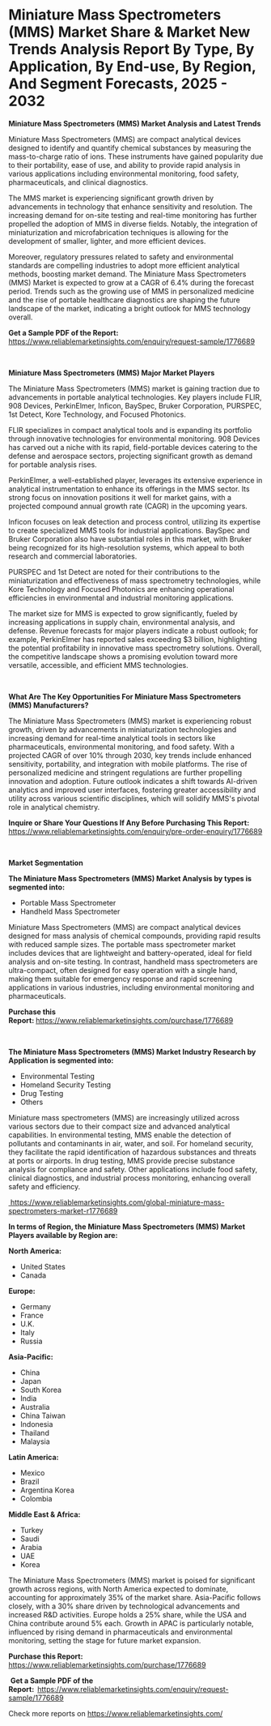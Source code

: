 <p><h1>Miniature Mass Spectrometers (MMS) Market Share & Market New Trends Analysis Report By Type, By Application, By End-use, By Region, And Segment Forecasts, 2025 - 2032</h1></p><p><strong>Miniature Mass Spectrometers (MMS) Market Analysis and Latest Trends</strong></p>
<p><p>Miniature Mass Spectrometers (MMS) are compact analytical devices designed to identify and quantify chemical substances by measuring the mass-to-charge ratio of ions. These instruments have gained popularity due to their portability, ease of use, and ability to provide rapid analysis in various applications including environmental monitoring, food safety, pharmaceuticals, and clinical diagnostics.</p><p>The MMS market is experiencing significant growth driven by advancements in technology that enhance sensitivity and resolution. The increasing demand for on-site testing and real-time monitoring has further propelled the adoption of MMS in diverse fields. Notably, the integration of miniaturization and microfabrication techniques is allowing for the development of smaller, lighter, and more efficient devices.</p><p>Moreover, regulatory pressures related to safety and environmental standards are compelling industries to adopt more efficient analytical methods, boosting market demand. The Miniature Mass Spectrometers (MMS) Market is expected to grow at a CAGR of 6.4% during the forecast period. Trends such as the growing use of MMS in personalized medicine and the rise of portable healthcare diagnostics are shaping the future landscape of the market, indicating a bright outlook for MMS technology overall.</p></p>
<p><strong>Get a Sample PDF of the Report:&nbsp;</strong> <a href="https://www.reliablemarketinsights.com/enquiry/request-sample/1776689?utm_campaign=1887&utm_medium=2&utm_source=Github&utm_content=ia&utm_term=27022025&utm_id=miniature-mass-spectrometers-mms">https://www.reliablemarketinsights.com/enquiry/request-sample/1776689</a></p>
<p>&nbsp;</p>
<p><strong>Miniature Mass Spectrometers (MMS) Major Market Players</strong></p>
<p><p>The Miniature Mass Spectrometers (MMS) market is gaining traction due to advancements in portable analytical technologies. Key players include FLIR, 908 Devices, PerkinElmer, Inficon, BaySpec, Bruker Corporation, PURSPEC, 1st Detect, Kore Technology, and Focused Photonics. </p><p>FLIR specializes in compact analytical tools and is expanding its portfolio through innovative technologies for environmental monitoring. 908 Devices has carved out a niche with its rapid, field-portable devices catering to the defense and aerospace sectors, projecting significant growth as demand for portable analysis rises.</p><p>PerkinElmer, a well-established player, leverages its extensive experience in analytical instrumentation to enhance its offerings in the MMS sector. Its strong focus on innovation positions it well for market gains, with a projected compound annual growth rate (CAGR) in the upcoming years.</p><p>Inficon focuses on leak detection and process control, utilizing its expertise to create specialized MMS tools for industrial applications. BaySpec and Bruker Corporation also have substantial roles in this market, with Bruker being recognized for its high-resolution systems, which appeal to both research and commercial laboratories.</p><p>PURSPEC and 1st Detect are noted for their contributions to the miniaturization and effectiveness of mass spectrometry technologies, while Kore Technology and Focused Photonics are enhancing operational efficiencies in environmental and industrial monitoring applications.</p><p>The market size for MMS is expected to grow significantly, fueled by increasing applications in supply chain, environmental analysis, and defense. Revenue forecasts for major players indicate a robust outlook; for example, PerkinElmer has reported sales exceeding $3 billion, highlighting the potential profitability in innovative mass spectrometry solutions. Overall, the competitive landscape shows a promising evolution toward more versatile, accessible, and efficient MMS technologies.</p></p>
<p>&nbsp;</p>
<p><strong>What Are The Key Opportunities For Miniature Mass Spectrometers (MMS) Manufacturers?</strong></p>
<p><p>The Miniature Mass Spectrometers (MMS) market is experiencing robust growth, driven by advancements in miniaturization technologies and increasing demand for real-time analytical tools in sectors like pharmaceuticals, environmental monitoring, and food safety. With a projected CAGR of over 10% through 2030, key trends include enhanced sensitivity, portability, and integration with mobile platforms. The rise of personalized medicine and stringent regulations are further propelling innovation and adoption. Future outlook indicates a shift towards AI-driven analytics and improved user interfaces, fostering greater accessibility and utility across various scientific disciplines, which will solidify MMS's pivotal role in analytical chemistry.</p></p>
<p><strong>Inquire or Share Your Questions If Any Before Purchasing This Report:</strong> <a href="https://www.reliablemarketinsights.com/enquiry/pre-order-enquiry/1776689?utm_campaign=1887&utm_medium=2&utm_source=Github&utm_content=ia&utm_term=27022025&utm_id=miniature-mass-spectrometers-mms">https://www.reliablemarketinsights.com/enquiry/pre-order-enquiry/1776689</a></p>
<p>&nbsp;</p>
<p><strong>Market Segmentation</strong></p>
<p><strong>The Miniature Mass Spectrometers (MMS) Market Analysis by types is segmented into:</strong></p>
<p><ul><li>Portable Mass Spectrometer</li><li>Handheld Mass Spectrometer</li></ul></p>
<p><p>Miniature Mass Spectrometers (MMS) are compact analytical devices designed for mass analysis of chemical compounds, providing rapid results with reduced sample sizes. The portable mass spectrometer market includes devices that are lightweight and battery-operated, ideal for field analysis and on-site testing. In contrast, handheld mass spectrometers are ultra-compact, often designed for easy operation with a single hand, making them suitable for emergency response and rapid screening applications in various industries, including environmental monitoring and pharmaceuticals.</p></p>
<p><strong>Purchase this Report:&nbsp;</strong><a href="https://www.reliablemarketinsights.com/purchase/1776689?utm_campaign=1887&utm_medium=2&utm_source=Github&utm_content=ia&utm_term=27022025&utm_id=miniature-mass-spectrometers-mms">https://www.reliablemarketinsights.com/purchase/1776689</a></p>
<p>&nbsp;</p>
<p><strong>The Miniature Mass Spectrometers (MMS) Market Industry Research by Application is segmented into:</strong></p>
<p><ul><li>Environmental Testing</li><li>Homeland Security Testing</li><li>Drug Testing</li><li>Others</li></ul></p>
<p><p>Miniature mass spectrometers (MMS) are increasingly utilized across various sectors due to their compact size and advanced analytical capabilities. In environmental testing, MMS enable the detection of pollutants and contaminants in air, water, and soil. For homeland security, they facilitate the rapid identification of hazardous substances and threats at ports or airports. In drug testing, MMS provide precise substance analysis for compliance and safety. Other applications include food safety, clinical diagnostics, and industrial process monitoring, enhancing overall safety and efficiency.</p></p>
<p><a href="https://www.reliablemarketinsights.com/global-miniature-mass-spectrometers-market-r1776689?utm_campaign=1887&utm_medium=2&utm_source=Github&utm_content=ia&utm_term=27022025&utm_id=miniature-mass-spectrometers-mms">&nbsp;https://www.reliablemarketinsights.com/global-miniature-mass-spectrometers-market-r1776689</a></p>
<p><strong>In terms of Region, the Miniature Mass Spectrometers (MMS) Market Players available by Region are:</strong></p>
<p>
    <p> <strong> North America: </strong>
        <ul>
            <li>United States</li>
            <li>Canada</li>
        </ul>
        </p> 
    <p> <strong> Europe: </strong>
        <ul>
            <li>Germany</li>
            <li>France</li>
            <li>U.K.</li>
            <li>Italy</li>
            <li>Russia</li>
        </ul>
        </p> 
    <p> <strong> Asia-Pacific: </strong>
        <ul>
            <li>China</li>
            <li>Japan</li>
            <li>South Korea</li>
            <li>India</li>
            <li>Australia</li>
            <li>China Taiwan</li>
            <li>Indonesia</li>
            <li>Thailand</li>
            <li>Malaysia</li>
        </ul>
        </p> 
    <p> <strong> Latin America: </strong>
        <ul>
            <li>Mexico</li>
            <li>Brazil</li>
            <li>Argentina Korea</li>
            <li>Colombia</li>
        </ul>
        </p> 
    <p> <strong> Middle East & Africa: </strong>
        <ul>
            <li>Turkey</li>
            <li>Saudi</li>
            <li>Arabia</li>
            <li>UAE</li>
            <li>Korea</li>
        </ul>
    </p>
    </p>
<p><p>The Miniature Mass Spectrometers (MMS) market is poised for significant growth across regions, with North America expected to dominate, accounting for approximately 35% of the market share. Asia-Pacific follows closely, with a 30% share driven by technological advancements and increased R&D activities. Europe holds a 25% share, while the USA and China contribute around 5% each. Growth in APAC is particularly notable, influenced by rising demand in pharmaceuticals and environmental monitoring, setting the stage for future market expansion.</p></p>
<p><strong>Purchase this Report: </strong><a href="https://www.reliablemarketinsights.com/purchase/1776689?utm_campaign=1887&utm_medium=2&utm_source=Github&utm_content=ia&utm_term=27022025&utm_id=miniature-mass-spectrometers-mms">https://www.reliablemarketinsights.com/purchase/1776689</a></p>
<p>&nbsp;<strong>Get a Sample PDF of the Report:&nbsp;&nbsp;</strong><a href="https://www.reliablemarketinsights.com/enquiry/request-sample/1776689?utm_campaign=1887&utm_medium=2&utm_source=Github&utm_content=ia&utm_term=27022025&utm_id=miniature-mass-spectrometers-mms">https://www.reliablemarketinsights.com/enquiry/request-sample/1776689</a></p>
<p><strong></strong></p>
<p>Check more reports on <a href="https://www.reliablemarketinsights.com/?utm_campaign=1887&utm_medium=2&utm_source=Github&utm_content=ia&utm_term=27022025&utm_id=miniature-mass-spectrometers-mms">https://www.reliablemarketinsights.com/</a></p>